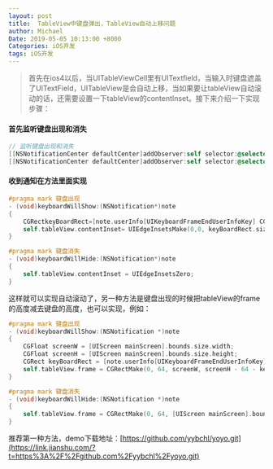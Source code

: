 ```yaml
---
layout: post
title:  TableView中键盘弹出，TableView自动上移问题
author: Michael
Date: 2019-05-05 10:13:00 +8000
Categories: iOS开发
tags: iOS开发
---
```


> 首先在ios4以后，当UITableViewCell里有UITextfield，当输入时键盘遮盖了UITextField，UITableView是会自动上移，当如果要让tableView自动滚动的话，还需要设置一下tableView的contentInset。接下来介绍一下实现步骤：

#### 首先监听键盘出现和消失

```objective-c
// 监听键盘出现和消失 
[[NSNotificationCenter defaultCenter]addObserver:self selector:@selector(keyboardWillShow:) name:UIKeyboardWillShowNotification object:nil];
[[NSNotificationCenter defaultCenter]addObserver:self selector:@selector(keyboardWillHide:) name:UIKeyboardWillHideNotification object:nil];
```

#### 收到通知在方法里面实现

```objective-c
#pragma mark 键盘出现
- (void)keyboardWillShow:(NSNotification*)note
{
    CGRectkeyBoardRect=[note.userInfo[UIKeyboardFrameEndUserInfoKey] CGRectValue];
    self.tableView.contentInset= UIEdgeInsetsMake(0,0, keyBoardRect.size.height,0);
}

#pragma mark 键盘消失
- (void)keyboardWillHide:(NSNotification*)note
{
    self.tableView.contentInset = UIEdgeInsetsZero;
}
```

这样就可以实现自动滚动了，另一种方法是键盘出现的时候把tableView的frame的高度减去键盘的高度，也可以实现，例如：

```objective-c
#pragma mark 键盘出现
- (void)keyboardWillShow:(NSNotification *)note
{
    CGFloat screenW = [UIScreen mainScreen].bounds.size.width;
    CGFloat screenH = [UIScreen mainScreen].bounds.size.height;
    CGRect keyBoardRect = [note.userInfo[UIKeyboardFrameEndUserInfoKey] CGRectValue];
    self.tableView.frame = CGRectMake(0, 64, screenW, screenH - 64 - keyBoardRect.size.height);
}

#pragma mark 键盘消失
- (void)keyboardWillHide:(NSNotification *)note
{
    self.tableView.frame = CGRectMake(0, 64, [UIScreen mainScreen].bounds.size.width, [UIScreen mainScreen].bounds.size.height - 64);
}
```

推荐第一种方法，demo下载地址：[https://github.com/yybchl/yoyo.git](https://link.jianshu.com/?t=https%3A%2F%2Fgithub.com%2Fyybchl%2Fyoyo.git) 